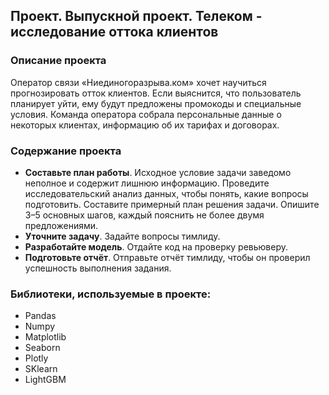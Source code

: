 ## Проект. Выпускной проект. Телеком - исследование оттока клиентов
### Описание проекта
Оператор связи «Ниединогоразрыва.ком» хочет научиться прогнозировать отток клиентов. Если выяснится, что пользователь планирует уйти, ему будут предложены промокоды и специальные условия. Команда оператора собрала персональные данные о некоторых клиентах, информацию об их тарифах и договорах.

### Содержание проекта 
- **Составьте план работы**. Исходное условие задачи заведомо неполное и содержит лишнюю информацию. Проведите исследовательский анализ данных, чтобы понять, какие вопросы подготовить. Составите примерный план решения задачи. Опишите 3–5 основных шагов, каждый пояснить не более двумя предложениями.
- **Уточните задачу**. Задайте вопросы тимлиду.
- **Разработайте модель**. Отдайте код на проверку ревьюверу.
- **Подготовьте отчёт**. Отправьте отчёт тимлиду, чтобы он проверил успешность выполнения задания.

### Библиотеки, используемые в проекте:
- Pandas
- Numpy 
- Matplotlib
- Seaborn 
- Plotly
- SKlearn 
- LightGBM

